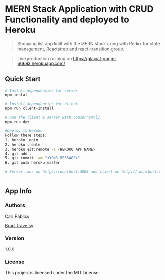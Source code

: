 # MERN Stack Application with CRUD Functionality and deployed to Heroku

> Shopping list app built with the MERN stack along with Redux for state management, Reactstrap and react-transition-group.

> Live production running on https://glacial-gorge-66693.herokuapp.com/

## Quick Start
```bash
# Install dependencies for server
npm install

# Install dependencies for client
npm run client-install

# Run the client & server with concurrently
npm run dev

#Deploy to Heroku
Follow these steps:
1. heroku login
2. heroku create
3. heroku git:remote -a <HEROKU APP NAME>
4. git add .
5. git commit -am "<YOUR MESSAGE>"
6. git push heroku master

# Server runs on http://localhost:5000 and client on http://localhost:3000



```

## App Info

### Authors
[Carl Pablico](https://rudolfpablico.wixsite.com/home)


[Brad Traversy](http://www.traversymedia.com)

### Version

1.0.0

### License

This project is licensed under the MIT License
